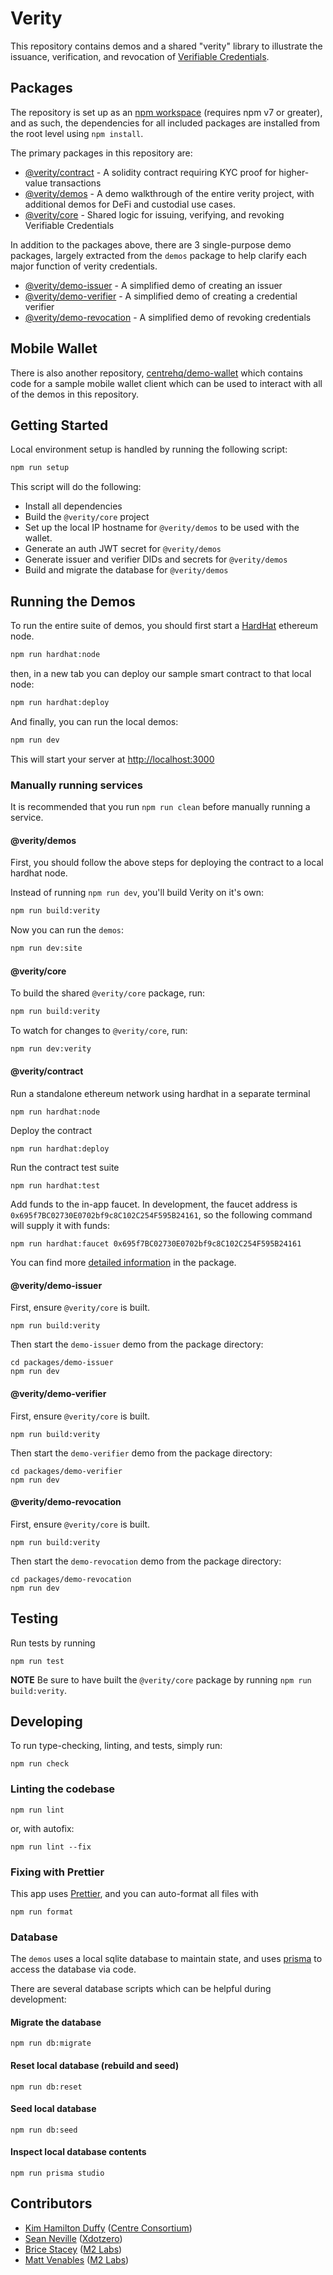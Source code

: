 # Verity

This repository contains demos and a shared "verity" library to illustrate the
issuance, verification, and revocation of [Verifiable Credentials](https://www.w3.org/TR/vc-data-model/).

## Packages

The repository is set up as an [npm workspace](https://docs.npmjs.com/cli/v7/using-npm/workspaces) (requires npm v7 or greater),
and as such, the dependencies for all included packages are installed from the root level using `npm install`.

The primary packages in this repository are:

- [@verity/contract](./packages/contract) - A solidity contract requiring KYC proof for higher-value transactions
- [@verity/demos](./packages/demos) - A demo walkthrough of the entire verity project, with additional demos for DeFi and custodial use cases.
- [@verity/core](./packages/verity) - Shared logic for issuing, verifying, and revoking Verifiable Credentials

In addition to the packages above, there are 3 single-purpose demo packages, largely extracted
from the `demos` package to help clarify each major function of verity credentials.

- [@verity/demo-issuer](./packages/demo-issuer) - A simplified demo of creating an issuer
- [@verity/demo-verifier](./packages/demo-verifier) - A simplified demo of creating a credential verifier
- [@verity/demo-revocation](./packages/demo-revocation) - A simplified demo of revoking credentials

## Mobile Wallet

There is also another repository, [centrehq/demo-wallet](https://github.com/centrehq/demo-wallet) which
contains code for a sample mobile wallet client which can be used to interact with all of the demos in
this repository.

## Getting Started

Local environment setup is handled by running the following script:

```sh
npm run setup
```

This script will do the following:

- Install all dependencies
- Build the `@verity/core` project
- Set up the local IP hostname for `@verity/demos` to be used with the wallet.
- Generate an auth JWT secret for `@verity/demos`
- Generate issuer and verifier DIDs and secrets for `@verity/demos`
- Build and migrate the database for `@verity/demos`

## Running the Demos

To run the entire suite of demos, you should first start a [HardHat](https://hardhat.org)
ethereum node.

```sh
npm run hardhat:node
```

then, in a new tab you can deploy our sample smart contract to that local node:

```sh
npm run hardhat:deploy
```

And finally, you can run the local demos:

```sh
npm run dev
```

This will start your server at [http://localhost:3000](http://localhost:3000)

### Manually running services

It is recommended that you run `npm run clean` before manually running a service.

#### @verity/demos

First, you should follow the above steps for deploying the contract to
a local hardhat node.

Instead of running `npm run dev`, you'll build Verity on it's own:

```sh
npm run build:verity
```

Now you can run the `demos`:

```sh
npm run dev:site
```

#### @verity/core

To build the shared `@verity/core` package, run:

```sh
npm run build:verity
```

To watch for changes to `@verity/core`, run:

```sh
npm run dev:verity
```

#### @verity/contract

Run a standalone ethereum network using hardhat in a separate terminal

```
npm run hardhat:node
```

Deploy the contract

```
npm run hardhat:deploy
```

Run the contract test suite

```
npm run hardhat:test
```

Add funds to the in-app faucet. In development, the faucet address is `0x695f7BC02730E0702bf9c8C102C254F595B24161`, so the following command will supply it with funds:

```
npm run hardhat:faucet 0x695f7BC02730E0702bf9c8C102C254F595B24161
```

You can find more [detailed information](./packages/contract) in the package.

#### @verity/demo-issuer

First, ensure `@verity/core` is built.

```
npm run build:verity
```

Then start the `demo-issuer` demo from the package directory:

```
cd packages/demo-issuer
npm run dev
```

#### @verity/demo-verifier

First, ensure `@verity/core` is built.

```
npm run build:verity
```

Then start the `demo-verifier` demo from the package directory:

```
cd packages/demo-verifier
npm run dev
```

#### @verity/demo-revocation

First, ensure `@verity/core` is built.

```
npm run build:verity
```

Then start the `demo-revocation` demo from the package directory:

```
cd packages/demo-revocation
npm run dev
```

## Testing

Run tests by running

```
npm run test
```

**NOTE** Be sure to have built the `@verity/core` package by running `npm run build:verity`.

## Developing

To run type-checking, linting, and tests, simply run:

```
npm run check
```

### Linting the codebase

```
npm run lint
```

or, with autofix:

```
npm run lint --fix
```

### Fixing with Prettier

This app uses [Prettier](https://prettier.io), and you can auto-format all files with

```
npm run format
```

### Database

The `demos` uses a local sqlite database to maintain state, and uses
[prisma](https://prisma.io) to access the database via code.

There are several database scripts which can be helpful during development:

#### Migrate the database

```
npm run db:migrate
```

#### Reset local database (rebuild and seed)

```
npm run db:reset
```

#### Seed local database

```
npm run db:seed
```

#### Inspect local database contents

```
npm run prisma studio
```

## Contributors

- [Kim Hamilton Duffy](https://github.com/kimdhamilton) ([Centre Consortium](https://centre.io))
- [Sean Neville](https://github.com/psnevio) ([Xdotzero](http://xdotzero.com))
- [Brice Stacey](https://github.com/bricestacey) ([M2 Labs](https://m2.xyz))
- [Matt Venables](https://github.com/venables) ([M2 Labs](https://m2.xyz))
